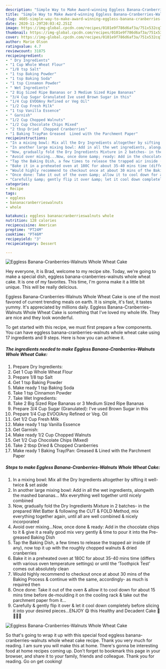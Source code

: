 ```yaml
---
description: "Simple Way to Make Award-winning Eggless Banana-Cranberries-Walnuts Whole Wheat Cake"
title: "Simple Way to Make Award-winning Eggless Banana-Cranberries-Walnuts Whole Wheat Cake"
slug: 4605-simple-way-to-make-award-winning-eggless-banana-cranberries-walnuts-whole-wheat-cake
date: 2020-11-29T20:03:42.251Z
image: https://img-global.cpcdn.com/recipes/0101e9f786d6af3a/751x532cq70/eggless-banana-cranberries-walnuts-whole-wheat-cake-recipe-main-photo.jpg
thumbnail: https://img-global.cpcdn.com/recipes/0101e9f786d6af3a/751x532cq70/eggless-banana-cranberries-walnuts-whole-wheat-cake-recipe-main-photo.jpg
cover: https://img-global.cpcdn.com/recipes/0101e9f786d6af3a/751x532cq70/eggless-banana-cranberries-walnuts-whole-wheat-cake-recipe-main-photo.jpg
author: Marie Olson
ratingvalue: 4.7
reviewcount: 31875
recipeingredient:
- " Dry Ingredients"
- "1 Cup Whole Wheat Flour"
- "1/8 tsp Salt"
- "1 tsp Baking Powder"
- "1 tsp Baking Soda"
- "1 tsp Cinnamon Powder"
- " Wet Ingredients"
- "2 Big Sized Ripe Bananas or 3 Medium Sized Ripe Bananas"
- "3/4 Cup Sugar Granulated Ive used Brown Sugar in this"
- "1/4 Cup EVOOAny Refined or Veg Oil"
- "1/2 Cup Fresh Milk"
- "1 tsp Vanilla Essence"
- " Garnish"
- "1/2 Cup Chopped Walnuts"
- "1/2 Cup Chocolate Chips Mixed"
- "2 tbsp Dried  Chopped Cranberries"
- "1 Baking TrayPan Greased  Lined with the Parchment Paper"
recipeinstructions:
- "In a mixing bowl: Mix all the Dry Ingredients altogether by sifting it well- twice &amp; set aside"
- "In another large mixing bowl: Add in all the wet ingredients, alongwith the mashed bananas... Mix everything well together until nicely combined"
- "Now, gradually fold the Dry Ingredients Mixture in 2 batches- in the prepared Wet Batter &amp; following the CUT &amp; FOLD Method, mix everything together again, until all are well combined &amp; nicely incorporated"
- "Avoid over mixing...Now, once done &amp; ready: Add in the chocolate chips to it &amp; give it a really good mix very gently &amp; time to pour it into the Pre-greased Baking Dish"
- "Tap the Baking Dish, a few times to release the trapped air inside (if any), now top it up with the roughly chopped walnuts &amp; dried cranberries"
- "Bake it in a preheated oven at 180C for about 35-40 mins time (differs with various oven temperature settings) or until the ‘Toothpick Test’ comes out absolutely clean"
- "Would highly recommend to checkout once at about 30 mins of the Baking Process &amp; continue with the same, accordingly- as much is required then"
- "Once done: Take it out of the oven &amp; allow it to cool down for about 15 mins time before de-moulding it on the cooling rack &amp; take out the parchment paper from it..."
- "Carefully &amp; gently flip it over &amp; let it cool down completely before slicing it into your desired pieces...ENJOY 😋 this Healthy and Decadent Cake 🍰💁🏻‍♀️"
categories:
- Recipe
tags:
- eggless
- bananacranberrieswalnuts
- whole

katakunci: eggless bananacranberrieswalnuts whole 
nutrition: 128 calories
recipecuisine: American
preptime: "PT24M"
cooktime: "PT46M"
recipeyield: "3"
recipecategory: Dessert

---
```



![Eggless Banana-Cranberries-Walnuts Whole Wheat Cake](https://img-global.cpcdn.com/recipes/0101e9f786d6af3a/751x532cq70/eggless-banana-cranberries-walnuts-whole-wheat-cake-recipe-main-photo.jpg)

Hey everyone, it is Brad, welcome to my recipe site. Today, we're going to make a special dish, eggless banana-cranberries-walnuts whole wheat cake. It is one of my favorites. This time, I'm gonna make it a little bit unique. This will be really delicious.

Eggless Banana-Cranberries-Walnuts Whole Wheat Cake is one of the most favored of current trending meals on earth. It is simple, it's fast, it tastes yummy. It's appreciated by millions daily. Eggless Banana-Cranberries-Walnuts Whole Wheat Cake is something that I've loved my whole life. They are nice and they look wonderful.




To get started with this recipe, we must first prepare a few components. You can have eggless banana-cranberries-walnuts whole wheat cake using 17 ingredients and 9 steps. Here is how you can achieve it.

<!--inarticleads1-->

##### The ingredients needed to make Eggless Banana-Cranberries-Walnuts Whole Wheat Cake:

1. Prepare  Dry Ingredients:
1. Get 1 Cup Whole Wheat Flour
1. Prepare 1/8 tsp Salt
1. Get 1 tsp Baking Powder
1. Make ready 1 tsp Baking Soda
1. Take 1 tsp Cinnamon Powder
1. Take  Wet Ingredients:
1. Take 2 Big Sized Ripe Bananas or 3 Medium Sized Ripe Bananas
1. Prepare 3/4 Cup Sugar (Granulated): I’ve used Brown Sugar in this
1. Prepare 1/4 Cup EVOO/Any Refined or Veg. Oil
1. Get 1/2 Cup Fresh Milk
1. Make ready 1 tsp Vanilla Essence
1. Get  Garnish:
1. Make ready 1/2 Cup Chopped Walnuts
1. Get 1/2 Cup Chocolate Chips (Mixed)
1. Take 2 tbsp Dried &amp; Chopped Cranberries
1. Make ready 1 Baking Tray/Pan: Greased &amp; Lined with the Parchment Paper




<!--inarticleads2-->

##### Steps to make Eggless Banana-Cranberries-Walnuts Whole Wheat Cake:

1. In a mixing bowl: Mix all the Dry Ingredients altogether by sifting it well- twice &amp; set aside
1. In another large mixing bowl: Add in all the wet ingredients, alongwith the mashed bananas... Mix everything well together until nicely combined
1. Now, gradually fold the Dry Ingredients Mixture in 2 batches- in the prepared Wet Batter &amp; following the CUT &amp; FOLD Method, mix everything together again, until all are well combined &amp; nicely incorporated
1. Avoid over mixing...Now, once done &amp; ready: Add in the chocolate chips to it &amp; give it a really good mix very gently &amp; time to pour it into the Pre-greased Baking Dish
1. Tap the Baking Dish, a few times to release the trapped air inside (if any), now top it up with the roughly chopped walnuts &amp; dried cranberries
1. Bake it in a preheated oven at 180C for about 35-40 mins time (differs with various oven temperature settings) or until the ‘Toothpick Test’ comes out absolutely clean
1. Would highly recommend to checkout once at about 30 mins of the Baking Process &amp; continue with the same, accordingly- as much is required then
1. Once done: Take it out of the oven &amp; allow it to cool down for about 15 mins time before de-moulding it on the cooling rack &amp; take out the parchment paper from it...
1. Carefully &amp; gently flip it over &amp; let it cool down completely before slicing it into your desired pieces...ENJOY 😋 this Healthy and Decadent Cake 🍰💁🏻‍♀️
<img src="//assets-global.cpcdn.com/assets/icons/button_play-2c75c40dde080a61004c1f40b05d8f140eaff45d7e9e6481dc71c63d2e7c4909.png" alt="Eggless Banana-Cranberries-Walnuts Whole Wheat Cake">



So that's going to wrap it up with this special food eggless banana-cranberries-walnuts whole wheat cake recipe. Thank you very much for reading. I am sure you will make this at home. There's gonna be interesting food at home recipes coming up. Don't forget to bookmark this page in your browser, and share it to your family, friends and colleague. Thank you for reading. Go on get cooking!
